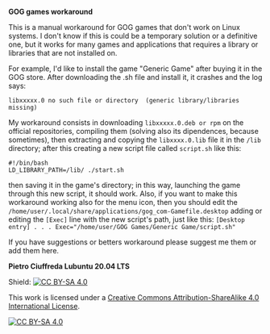 **GOG games workaround**

This is a manual workaround for GOG games that don't work on Linux systems. I don't know if this is could be a temporary solution or a definitive one, but it works for many games and applications that requires a library or libraries that are not installed on.

For example, I'd like to install the game "Generic Game" after buying it in the GOG store. After downloading the .sh file and install it, it crashes and the log says:

`libxxxxx.0 no such file or directory  (generic library/libraries missing)`

My workaround consists in downloading `libxxxxx.0.deb or rpm` on the official repositories, compiling them (solving also its dipendences, because sometimes), then extracting and copying the `libxxxx.0.lib` file it in the `/lib` directory; after this creating a new script file called `script.sh` like this:

```
#!/bin/bash
LD_LIBRARY_PATH=/lib/ ./start.sh
```
then saving it in the game's directory; in this way, launching the game through this new script, it should work.
Also, if you want to make this workaround working also for the menu icon, then you should edit the `/home/user/.local/share/applications/gog_com-Gamefile.desktop` adding or editing the `[Exec]` line with the new script's path, just like this:
`[Desktop entry]
.
.
.
Exec="/home/user/GOG Games/Generic Game/script.sh"
`

If you have suggestions or betters workaround please suggest me them or add them here.


**Pietro Ciuffreda
Lubuntu 20.04 LTS**


Shield: [![CC BY-SA 4.0][cc-by-sa-shield]][cc-by-sa]

This work is licensed under a [Creative Commons Attribution-ShareAlike 4.0
International License][cc-by-sa].

[![CC BY-SA 4.0][cc-by-sa-image]][cc-by-sa]

[cc-by-sa]: http://creativecommons.org/licenses/by-sa/4.0/
[cc-by-sa-image]: https://licensebuttons.net/l/by-sa/4.0/88x31.png
[cc-by-sa-shield]: https://img.shields.io/badge/License-CC%20BY--SA%204.0-lightgrey.svg

